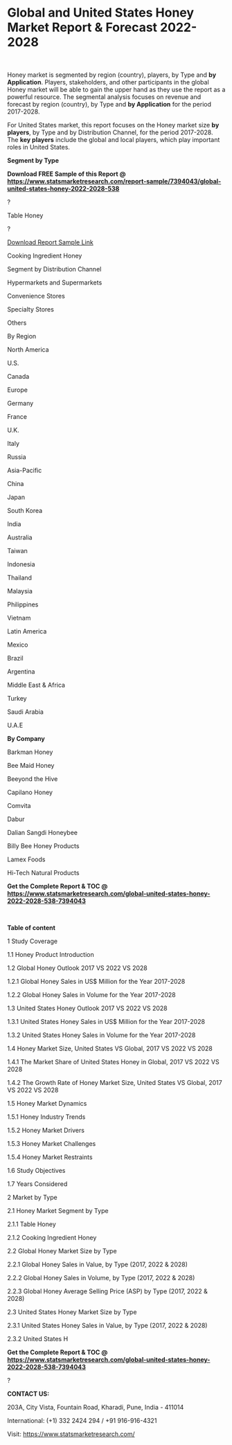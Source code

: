 <h1>Global and United States Honey Market Report & Forecast 2022-2028</h1><br/><p>Honey market is segmented by region (country), players, by Type and <strong>by Application</strong>. Players, stakeholders, and other participants in the global Honey market will be able to gain the upper hand as they use the report as a powerful resource. The segmental analysis focuses on revenue and forecast by region (country), by Type and <strong>by Application</strong> for the period 2017-2028.</p>
 
 
 
 <p>For United States market, this report focuses on the Honey market size <strong>by players</strong>, by Type and by Distribution Channel, for the period 2017-2028. The <strong>key players</strong> include the global and local players, which play important roles in United States.</p>
 
 
 
 <p><strong>Segment by Type</strong></p>
 
 
 
 <div><b>Download FREE Sample of this Report @ <a href="https://www.statsmarketresearch.com/download-free-sample/7394043/global-united-states-honey-2022-2028-538">https://www.statsmarketresearch.com/report-sample/7394043/global-united-states-honey-2022-2028-538</a></b></div>
 
 
 
 <p>? </p>
 
 
 
 <p>Table Honey</p>
 
 
 
 <p>? </p>
 
 
 
 <p><a href="https://www.statsmarketresearch.com/download-free-sample/7394043/global-united-states-honey-2022-2028-538">Download Report Sample Link</a></p>
 
 
 
 <p>Cooking Ingredient Honey</p>
 
 
 
 <p>Segment by Distribution Channel</p>
 
 
 
 <p>Hypermarkets and Supermarkets</p>
 
 
 
 <p>Convenience Stores</p>
 
 
 
 <p>Specialty Stores</p>
 
 
 
 <p>Others</p>
 
 
 
 <p>By Region</p>
 
 
 
 <p>North America</p>
 
 
 
 <p>U.S.</p>
 
 
 
 <p>Canada</p>
 
 
 
 <p>Europe</p>
 
 
 
 <p>Germany</p>
 
 
 
 <p>France</p>
 
 
 
 <p>U.K.</p>
 
 
 
 <p>Italy</p>
 
 
 
 <p>Russia</p>
 
 
 
 <p>Asia-Pacific</p>
 
 
 
 <p>China</p>
 
 
 
 <p>Japan</p>
 
 
 
 <p>South Korea</p>
 
 
 
 <p>India</p>
 
 
 
 <p>Australia</p>
 
 
 
 <p>Taiwan</p>
 
 
 
 <p>Indonesia</p>
 
 
 
 <p>Thailand</p>
 
 
 
 <p>Malaysia</p>
 
 
 
 <p>Philippines</p>
 
 
 
 <p>Vietnam</p>
 
 
 
 <p>Latin America</p>
 
 
 
 <p>Mexico</p>
 
 
 
 <p>Brazil</p>
 
 
 
 <p>Argentina</p>
 
 
 
 <p>Middle East & Africa</p>
 
 
 
 <p>Turkey</p>
 
 
 
 <p>Saudi Arabia</p>
 
 
 
 <p>U.A.E</p>
 
 
 
 <p><strong>By Company</strong></p>
 
 
 
 <p>Barkman Honey</p>
 
 
 
 <p>Bee Maid Honey</p>
 
 
 
 <p>Beeyond the Hive</p>
 
 
 
 <p>Capilano Honey</p>
 
 
 
 <p>Comvita</p>
 
 
 
 <p>Dabur</p>
 
 
 
 <p>Dalian Sangdi Honeybee</p>
 
 
 
 <p>Billy Bee Honey Products</p>
 
 
 
 <p>Lamex Foods</p>
 
 
 
 <p>Hi-Tech Natural Products</p>
 
 
 
 <div><b>Get the Complete Report & TOC @ <a href="https://www.statsmarketresearch.com/global-united-states-honey-2022-2028-538-7394043">https://www.statsmarketresearch.com/global-united-states-honey-2022-2028-538-7394043</a></b></div>
 
 
 
 <p><br />
 
 <b>Table of content</b></p>
 
 
 
 <p>1 Study Coverage<br />
 
 1.1 Honey Product Introduction<br />
 
 1.2 Global Honey Outlook 2017 VS 2022 VS 2028<br />
 
 1.2.1 Global Honey Sales in US$ Million for the Year 2017-2028<br />
 
 1.2.2 Global Honey Sales in Volume for the Year 2017-2028<br />
 
 1.3 United States Honey Outlook 2017 VS 2022 VS 2028<br />
 
 1.3.1 United States Honey Sales in US$ Million for the Year 2017-2028<br />
 
 1.3.2 United States Honey Sales in Volume for the Year 2017-2028<br />
 
 1.4 Honey Market Size, United States VS Global, 2017 VS 2022 VS 2028<br />
 
 1.4.1 The Market Share of United States Honey in Global, 2017 VS 2022 VS 2028<br />
 
 1.4.2 The Growth Rate of Honey Market Size, United States VS Global, 2017 VS 2022 VS 2028<br />
 
 1.5 Honey Market Dynamics<br />
 
 1.5.1 Honey Industry Trends<br />
 
 1.5.2 Honey Market Drivers<br />
 
 1.5.3 Honey Market Challenges<br />
 
 1.5.4 Honey Market Restraints<br />
 
 1.6 Study Objectives<br />
 
 1.7 Years Considered<br />
 
 2 Market by Type<br />
 
 2.1 Honey Market Segment by Type<br />
 
 2.1.1 Table Honey<br />
 
 2.1.2 Cooking Ingredient Honey<br />
 
 2.2 Global Honey Market Size by Type<br />
 
 2.2.1 Global Honey Sales in Value, by Type (2017, 2022 & 2028)<br />
 
 2.2.2 Global Honey Sales in Volume, by Type (2017, 2022 & 2028)<br />
 
 2.2.3 Global Honey Average Selling Price (ASP) by Type (2017, 2022 & 2028)<br />
 
 2.3 United States Honey Market Size by Type<br />
 
 2.3.1 United States Honey Sales in Value, by Type (2017, 2022 & 2028)<br />
 
 2.3.2 United States H</p>
 
 
 
 <div><b>Get the Complete Report & TOC @ <a href="https://www.statsmarketresearch.com/global-united-states-honey-2022-2028-538-7394043">https://www.statsmarketresearch.com/global-united-states-honey-2022-2028-538-7394043</a></b></div>
 
 
 
 <p>? </p>
 
 
 
 <p><b>CONTACT US:</b><br />
 
 203A, City Vista, Fountain Road, Kharadi, Pune, India - 411014<br />
 
 International: (+1) 332 2424 294 / +91 916-916-4321<br />
 
 Visit: <a href="https://www.statsmarketresearch.com/">https://www.statsmarketresearch.com/</a></p>